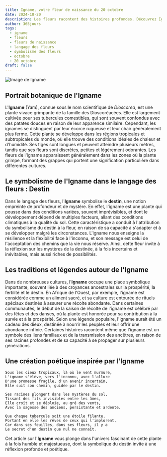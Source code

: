 ```yaml
---
title: Igname, votre fleur de naissance du 20 octobre
date: 2024-10-20
description: Les fleurs racontent des histoires profondes. Découvrez Igname, votre fleur de naissance du 20 octobre, ses symboles et récits fascinants. Plongez dans sa signification et son langage unique dans l'art floral.
author: 365jours
tags:
  - igname
  - fleurs
  - fleurs de naissance
  - langage des fleurs
  - symbolisme des fleurs
  - octobre
  - 20 octobre
draft: false
---
```



![Image de Igname](https://cdn.pixabay.com/photo/2020/06/19/21/44/yam-5318942_1280.jpg#center)

## Portrait botanique de l'Igname

L'**Igname** (Yam), connue sous le nom scientifique de _Dioscorea_, est une plante vivace grimpante de la famille des Dioscoréacées. Elle est largement cultivée pour ses tubercules comestibles, qui sont souvent confondus avec des patates douces en raison de leur apparence similaire. Cependant, les ignames se distinguent par leur écorce rugueuse et leur chair généralement plus ferme. Cette plante se développe dans les régions tropicales et subtropicales du monde, où elle trouve des conditions idéales de chaleur et d'humidité. Ses tiges sont longues et peuvent atteindre plusieurs mètres, tandis que ses fleurs sont discrètes, petites et légèrement odorantes. Les fleurs de l'igname apparaissent généralement dans les zones où la plante grimpe, formant des grappes qui portent une signification particulière dans différentes cultures.

## Le symbolisme de l'Igname dans le langage des fleurs : Destin

Dans le langage des fleurs, l'**Igname** symbolise le **destin**, une notion empreinte de profondeur et de mystère. En effet, l'igname est une plante qui pousse dans des conditions variées, souvent imprévisibles, et dont le développement dépend de multiples facteurs, allant des conditions climatiques à la qualité du sol. Cette caractéristique a conduit à l'attribution du symbolisme du destin à la fleur, en raison de sa capacité à s'adapter et à se développer malgré les circonstances. L'igname nous enseigne la résilience et la flexibilité face à l'inconnu, et son message est celui de l'acceptation des chemins que la vie nous réserve. Ainsi, cette fleur invite à la réflexion sur les mystères de la destinée, à la fois incertains et inévitables, mais aussi riches de possibilités.

## Les traditions et légendes autour de l'Igname

Dans de nombreuses cultures, l'**Igname** occupe une place symbolique importante, souvent liée à des croyances ancestrales sur la prospérité, la fertilité et le destin. En Afrique de l'Ouest, par exemple, l'igname est considérée comme un aliment sacré, et sa culture est entourée de rituels spéciaux destinés à assurer une récolte abondante. Dans certaines communautés, le début de la saison de récolte de l'igname est célébré par des fêtes et des danses, où la plante est honorée pour sa contribution à la survie et à la prospérité. Selon une légende populaire, l'igname aurait été un cadeau des dieux, destinée à nourrir les peuples et leur offrir une abondance infinie. Certaines histoires racontent même que l'igname est un symbole des liens familiaux et de la transmission des ancêtres, en raison de ses racines profondes et de sa capacité à se propager sur plusieurs générations.

## Une création poétique inspirée par l'Igname

```
Sous les cieux tropicaux, là où le vent murmure,  
L'igname s'élève, vers l'inconnu, avec l'allure  
D'une promesse fragile, d'un avenir incertain,  
Elle suit son chemin, guidée par le destin.

Ses racines plongent dans les mystères du sol,  
Tissant des fils invisibles entre les âmes,  
Elle croît et se déploie, au gré des vents,  
Avec la sagesse des anciens, persistante et ardente.

Que chaque tubercule soit une étoile filante,  
Portant en elle les rêves de ceux qui l'implorent,  
Car dans ses feuilles, dans ses fleurs, il y a  
Le secret d'un destin que nul ne connaît.
```

Cet article sur l'**Igname** vous plonge dans l'univers fascinant de cette plante à la fois humble et majestueuse, dont la symbolique du destin invite à une réflexion profonde et poétique.